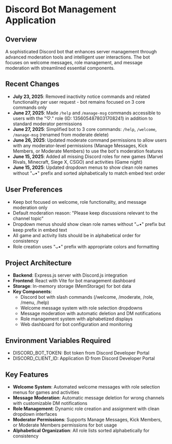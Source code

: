 # Discord Bot Management Application

## Overview
A sophisticated Discord bot that enhances server management through advanced moderation tools and intelligent user interactions. The bot focuses on welcome messages, role management, and message moderation with streamlined essential components.

## Recent Changes
- **July 23, 2025**: Removed inactivity notice commands and related functionality per user request - bot remains focused on 3 core commands only
- **June 27, 2025**: Made `/help` and `/manage-msg` commands accessible to users with the "♡." role (ID: 1356054878031708241) in addition to standard moderator permissions
- **June 27, 2025**: Simplified bot to 3 core commands: `/help`, `/welcome`, `/manage-msg` (renamed from moderate delete)
- **June 26, 2025**: Updated moderate command permissions to allow users with any moderator-level permissions (Manage Messages, Kick Members, or Moderate Members) to use the bot's moderation features
- **June 15, 2025**: Added all missing Discord roles for new games (Marvel Rivals, Minecraft, Siege X, CSGO) and activities (Game night)
- **June 15, 2025**: Updated dropdown menus to show clean role names without "ᴗ•" prefix and sorted alphabetically to match embed text order

## User Preferences
- Keep bot focused on welcome, role functionality, and message moderation only
- Default moderation reason: "Please keep discussions relevant to the channel topic"
- Dropdown menus should show clean role names without "ᴗ•" prefix but keep prefix in embed text
- All game and activity lists should be in alphabetical order for consistency
- Role creation uses "ᴗ•" prefix with appropriate colors and formatting

## Project Architecture
- **Backend**: Express.js server with Discord.js integration
- **Frontend**: React with Vite for bot management dashboard
- **Storage**: In-memory storage (MemStorage) for bot data
- **Key Components**:
  - Discord bot with slash commands (/welcome, /moderate, /role, /menu, /help)
  - Welcome message system with role selection dropdowns
  - Message moderation with automatic deletion and DM notifications
  - Role management system with alphabetized displays
  - Web dashboard for bot configuration and monitoring

## Environment Variables Required
- DISCORD_BOT_TOKEN: Bot token from Discord Developer Portal
- DISCORD_CLIENT_ID: Application ID from Discord Developer Portal

## Key Features
- **Welcome System**: Automated welcome messages with role selection menus for games and activities
- **Message Moderation**: Automatic message deletion for wrong channels with customizable DM notifications
- **Role Management**: Dynamic role creation and assignment with clean dropdown interfaces
- **Moderator Permissions**: Supports Manage Messages, Kick Members, or Moderate Members permissions for bot usage
- **Alphabetical Organization**: All role lists sorted alphabetically for consistency